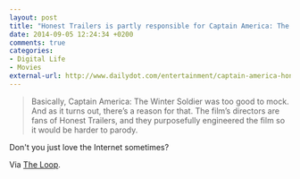 ```yaml
---
layout: post
title: "Honest Trailers is partly responsible for Captain America: The Winter Soldier's solid script"
date: 2014-09-05 12:24:34 +0200
comments: true
categories: 
- Digital Life
- Movies
external-url: http://www.dailydot.com/entertainment/captain-america-honest-trailer-proof/
---
```


> Basically, Captain America: The Winter Soldier was too good to mock. And as it turns out, there’s a reason for that. The film’s directors are fans of Honest Trailers, and they purposefully engineered the film so it would be harder to parody.

Don't you just love the Internet sometimes?

Via [The Loop](http://www.loopinsight.com/2014/09/04/parody-youtube-channel-inspires-tighter-logic-in-captain-america/).
